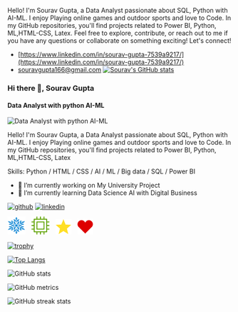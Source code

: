 Hello! I'm  Sourav Gupta, a Data Analyst passionate about SQL, Python with AI-ML. I enjoy Playing online games and outdoor sports and love to Code.
In my GitHub repositories, you'll find projects related to Power BI, Python, ML,HTML-CSS, Latex. Feel free to explore, contribute, or reach out to me if you have any questions or collaborate on something exciting!
Let's connect!
- [https://www.linkedin.com/in/sourav-gupta-7539a9217/](https://www.linkedin.com/in/sourav-gupta-7539a9217/)
- souravgupta166@gmail.com
  [![Sourav's GitHub stats](https://github-readme-stats.vercel.app/api?username=souravgupta166)](https://github.com/souravgupta166/github-readme-stats)

### Hi there 👋, Sourav Gupta
#### Data Analyst with python AI-ML
![Data Analyst with python AI-ML](https://media.licdn.com/dms/image/D4D16AQFeCqGyM7eusg/profile-displaybackgroundimage-shrink_200_800/0/1710926688416?e=1723075200&v=beta&t=f53Ii85AmY1Gj3igeO7LMH7GsyHvQK5lwBerorJpFbs)

Hello! I'm Sourav Gupta, a Data Analyst passionate about SQL, Python with AI-ML. I enjoy Playing online games and outdoor sports and love to Code. In my GitHub repositories, you'll find projects related to Power BI, Python, ML,HTML-CSS, Latex

Skills: Python / HTML / CSS / AI / ML / Big data / SQL / Power BI

- 🔭 I’m currently working on My University Project 
- 🌱 I’m currently learning Data Science AI with Digital Business 


[<img src='https://cdn.jsdelivr.net/npm/simple-icons@3.0.1/icons/github.svg' alt='github' height='40'>](https://github.com/souravgupta166)  [<img src='https://cdn.jsdelivr.net/npm/simple-icons@3.0.1/icons/linkedin.svg' alt='linkedin' height='40'>](https://www.linkedin.com/in/https://www.linkedin.com/in/sourav-gupta-7539a9217//)  

<a href='https://archiveprogram.github.com/'><img src='https://raw.githubusercontent.com/acervenky/animated-github-badges/master/assets/acbadge.gif' width='40' height='40'></a> <a href='https://docs.github.com/en/developers'><img src='https://raw.githubusercontent.com/acervenky/animated-github-badges/master/assets/devbadge.gif' width='40' height='40'></a> <a href='https://stars.github.com/'><img src='https://raw.githubusercontent.com/acervenky/animated-github-badges/master/assets/starbadge.gif' width='35' height='35'></a> <a href='https://docs.github.com/en/github/supporting-the-open-source-community-with-github-sponsors'><img src='https://raw.githubusercontent.com/acervenky/animated-github-badges/master/assets/sponsorbadge.gif' width='35' height='35'></a> 

[![trophy](https://github-profile-trophy.vercel.app/?username=souravgupta166)](https://github.com/ryo-ma/github-profile-trophy)

[![Top Langs](https://github-readme-stats.vercel.app/api/top-langs/?username=souravgupta166)](https://github.com/anuraghazra/github-readme-stats)

![GitHub stats](https://github-readme-stats.vercel.app/api?username=souravgupta166&show_icons=true)  

![GitHub metrics](https://metrics.lecoq.io/souravgupta166)  

![GitHub streak stats](https://streak-stats.demolab.com/?user=souravgupta166)

